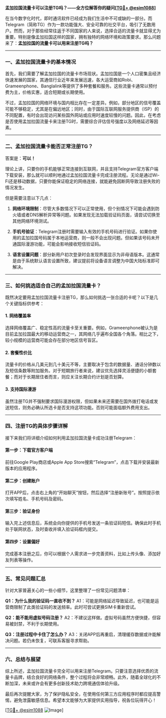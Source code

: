 **孟加拉国流量卡可以注册TG吗？——全方位解答你的疑问[[TG💪+ @esim1088](https://t.me/s/esim1088)]**

在当今数字化时代，即时通讯软件已经成为我们生活中不可或缺的一部分。而Telegram（简称TG）作为一款功能强大、安全可靠的社交平台，吸引了无数用户。然而，对于那些经常往返于不同国家的人来说，选择合适的流量卡就显得尤为重要。特别是像孟加拉国这样的国家，拥有独特的网络环境和政策要求。那么问题来了：**孟加拉国的流量卡可以用来注册TG吗？**

---

### **一、孟加拉国流量卡的基本情况**

首先，我们需要了解孟加拉国的流量卡市场现状。孟加拉国是一个人口密集且经济快速发展的国家，其通信行业近年来发展迅速，各大运营商如Robi、Grameenphone、Banglalink等提供了多种套餐和服务。这些流量卡通常以预付费为主，价格实惠，适合短期或长期使用。

不过，孟加拉国的网络环境与国内相比存在一定差异。例如，部分地区的信号覆盖可能不够稳定，尤其是在偏远地区；同时，由于国际互联网服务提供商（ISP）的不同配置，有时会出现访问某些国外网站或应用时速度较慢的问题。因此，在考虑是否使用孟加拉国流量卡来注册TG时，需要综合评估信号强度以及网络延迟等因素。

---

### **二、孟加拉国流量卡能否正常注册TG？**

答案是：**可以！**  

理论上讲，只要你的手机能够正常连接到互联网，并且支持Telegram官方客户端下载安装，那么就可以顺利地通过孟加拉国流量卡完成注册流程。无论是通过Wi-Fi还是移动数据，只要你能保证稳定的网络连接，就能避免因断网导致注册失败的情况发生。

但是需要注意以下几点：
1. **网络环境限制**：尽管大多数情况下可以正常使用，但个别情况下可能会遇到防火墙或者DNS解析异常等问题。如果发现无法加载验证码页面，请尝试切换至其他网络环境测试。
   
2. **手机号验证**：Telegram注册时需要输入有效的手机号码进行验证。如果你使用的孟加拉国号码属于本地运营商，则一般不会出现问题。但如果该号码未开通国际漫游功能，可能会影响接收短信验证码。

3. **语言设置问题**：部分新用户初次登录时会发现界面显示为非母语版本。这通常是由于系统默认语言设置所致，建议提前将设备语言调整为中国大陆标准即可解决。

---

### **三、如何挑选适合自己的孟加拉国流量卡？**

既然决定要用孟加拉国流量卡注册TG，那么如何挑选一张合适的卡呢？以下是几个关键指标供参考：

#### **1. 网络覆盖率**
选择网络覆盖广、稳定性高的流量卡至关重要。例如，Grameenphone被认为是目前孟加拉国最大的移动运营商之一，其网络几乎遍布全国各个角落。相比之下，较小规模的运营商可能会存在部分地区信号盲区。

#### **2. 套餐性价比**
流量卡的价格从几美元到几十美元不等，主要取决于包含的数据量、通话分钟数以及短信条数等附加服务。对于短期旅行者来说，建议优先选择灵活便捷的小额套餐；而对于长期居住者而言，则应关注长期合约计划是否划算。

#### **3. 支持国际漫游**
虽然注册TG并不强制要求国际漫游权限，但如果未来还需要在国外拨打电话或发送短信，则务必确认所选卡是否支持这项功能。否则可能面临额外费用支出。

---

### **四、注册TG的具体步骤详解**

接下来我们将详细介绍如何利用孟加拉国流量卡成功注册Telegram：

#### **第一步：下载官方客户端**
前往Google Play商店或Apple App Store搜索“Telegram”，点击下载并安装最新版本的应用程序。

#### **第二步：创建账户**
打开APP后，点击右上角的“开始聊天”按钮，然后选择“注册新账号”。按照提示依次填写姓名、手机号码及密码。

#### **第三步：验证身份**
输入完上述信息后，系统会向你提供的手机号发送一条验证码短信。确保此时手机处于联网状态，及时查收并填入验证码框内提交。

#### **第四步：设置偏好**
完成基本注册之后，你可以根据个人需求进一步完善资料，比如上传头像、添加好友列表等操作。

---

### **五、常见问题汇总**

针对大家普遍关心的一些小细节，这里整理了一份常见问题清单：

**Q1：为什么我的验证码一直收不到？**
A1：可能是网络延迟导致延迟，也可能是运营商限制了此类验证码的发送频率。此时可尝试更换SIM卡重新尝试。

**Q2：能不能用虚拟号码注册？**
A2：不建议这样做。虚拟号码虽然方便快捷，但容易被封禁，不利于长期使用。

**Q3：注册过程中卡住了怎么办？**
A3：关闭APP后再重启，清理缓存数据或许能解决问题。若仍未恢复，可联系客服寻求帮助。

---

### **六、总结与展望**

综上所述，孟加拉国流量卡完全可以用来注册Telegram。只要注意选择优质的流量卡品牌，结合良好的网络条件，整个过程将会非常顺畅。此外，随着全球化的不断加深，未来或许会有更多创新技术助力跨境通信体验升级。

最后再次提醒大家，为了保护隐私安全，在使用任何第三方应用程序时都应提高警惕，避免泄露敏感信息。希望本文能够为大家提供实用指导，祝各位玩得开心！

[[TG💪+ @esim1088](https://t.me/s/esim1088) ![Image](https://i.postimg.cc/4NQfJmqS/Snipaste-2025-05-13-00-14-12.png)]